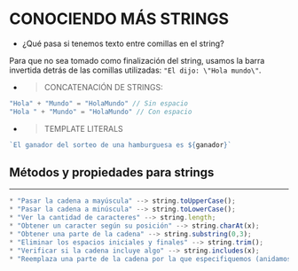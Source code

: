 # **CONOCIENDO MÁS STRINGS**

* ¿Qué pasa si tenemos texto entre comillas en el string?

Para que no sea tomado como finalización del string, usamos la barra invertida detrás de las comillas utilizadas: `"El dijo: \"Hola mundo\"`.

* > CONCATENACIÓN DE STRINGS:
~~~ javascript
"Hola" + "Mundo" = "HolaMundo" // Sin espacio
"Hola " + "Mundo" = "HolaMundo" // Con espacio
~~~

* > TEMPLATE LITERALS
~~~ javascript
`El ganador del sorteo de una hamburguesa es ${ganador}`
~~~

## **Métodos y propiedades para strings**
<hr>

~~~ js
* "Pasar la cadena a mayúscula" --> string.toUpperCase();
* "Pasar la cadena a minúscula" --> string.toLowerCase();
* "Ver la cantidad de caracteres" --> string.length;
* "Obtener un caracter según su posición" --> string.charAt(x);
* "Obtener una parte de la cadena" --> string.substring(0,3);
* "Eliminar los espacios iniciales y finales" --> string.trim();
* "Verificar si la cadena incluye algo" --> string.includes(x);
* "Reemplaza una parte de la cadena por la que especifiquemos (anidamos el subtring)" --> string.substring(0,3).replace('Palo', 'Dado'); // Se cambió palo por dado.
~~~